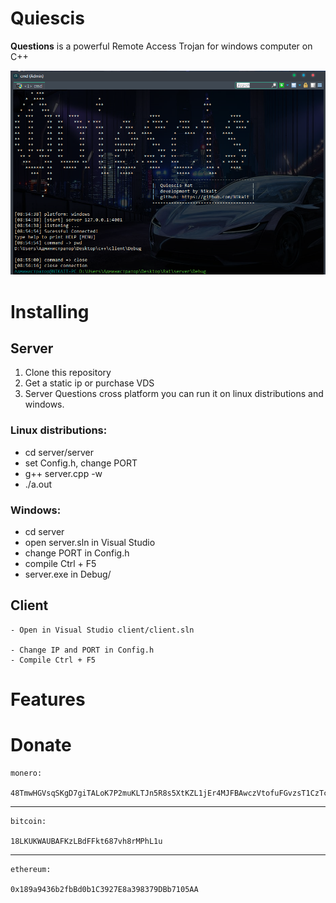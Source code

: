 # Quiescis

<b>Questions</b> is a powerful Remote Access Trojan for windows computer on C++

![alt text](img/header.png)

# Installing
## Server
1. Clone this repository 
2. Get a static ip or purchase VDS
3. Server Questions cross platform
   you can run it on linux distributions
   and windows.<br/>

   
   
### <b>Linux distributions</b>:<br/>
   - cd server/server<br/>
   - set Config.h, change PORT<br/>
   - g++ server.cpp -w<br/>
   - ./a.out<br/>
   
### <b>Windows</b>:<br/>
   - cd server<br/>
   - open server.sln in Visual Studio<br/>
   - change PORT in Config.h<br/>
   - compile Ctrl + F5<br/>
   - server.exe in Debug/<br/>
   
## Client
    - Open in Visual Studio client/client.sln

    - Change IP and PORT in Config.h
    - Compile Ctrl + F5

# Features

#  Donate

    monero: 

    48TmwHGVsqSKgD7giTALoK7P2muKLTJn5R8s5XtKZL1jEr4MJFBAwczVtofuFGvzsT1CzTcFXotwZCDno1UsskqFFZe9wVC

***

    bitcoin:

    18LKUKWAUBAFKzLBdFFkt687vh8rMPhL1u

***

    ethereum:

    0x189a9436b2fbBd0b1C3927E8a398379DBb7105AA
